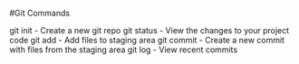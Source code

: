 #Git Commands

git init - Create a new git repo
git status - View the changes to your project code
git add - Add files to staging area
git commit - Create a new commit with files from the staging area
git log - View recent commits